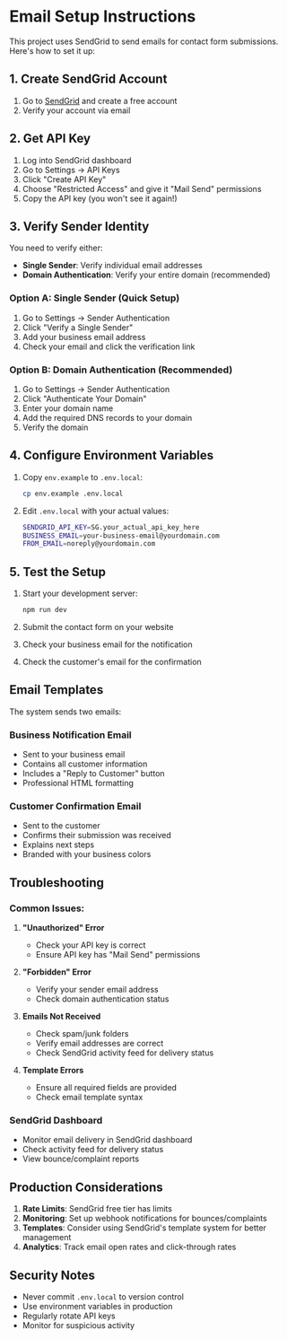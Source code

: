 # Email Setup Instructions

This project uses SendGrid to send emails for contact form submissions. Here's how to set it up:

## 1. Create SendGrid Account

1. Go to [SendGrid](https://sendgrid.com/) and create a free account
2. Verify your account via email

## 2. Get API Key

1. Log into SendGrid dashboard
2. Go to Settings → API Keys
3. Click "Create API Key"
4. Choose "Restricted Access" and give it "Mail Send" permissions
5. Copy the API key (you won't see it again!)

## 3. Verify Sender Identity

You need to verify either:
- **Single Sender**: Verify individual email addresses
- **Domain Authentication**: Verify your entire domain (recommended)

### Option A: Single Sender (Quick Setup)
1. Go to Settings → Sender Authentication
2. Click "Verify a Single Sender"
3. Add your business email address
4. Check your email and click the verification link

### Option B: Domain Authentication (Recommended)
1. Go to Settings → Sender Authentication
2. Click "Authenticate Your Domain"
3. Enter your domain name
4. Add the required DNS records to your domain
5. Verify the domain

## 4. Configure Environment Variables

1. Copy `env.example` to `.env.local`:
   ```bash
   cp env.example .env.local
   ```

2. Edit `.env.local` with your actual values:
   ```bash
   SENDGRID_API_KEY=SG.your_actual_api_key_here
   BUSINESS_EMAIL=your-business-email@yourdomain.com
   FROM_EMAIL=noreply@yourdomain.com
   ```

## 5. Test the Setup

1. Start your development server:
   ```bash
   npm run dev
   ```

2. Submit the contact form on your website
3. Check your business email for the notification
4. Check the customer's email for the confirmation

## Email Templates

The system sends two emails:

### Business Notification Email
- Sent to your business email
- Contains all customer information
- Includes a "Reply to Customer" button
- Professional HTML formatting

### Customer Confirmation Email
- Sent to the customer
- Confirms their submission was received
- Explains next steps
- Branded with your business colors

## Troubleshooting

### Common Issues:

1. **"Unauthorized" Error**
   - Check your API key is correct
   - Ensure API key has "Mail Send" permissions

2. **"Forbidden" Error**
   - Verify your sender email address
   - Check domain authentication status

3. **Emails Not Received**
   - Check spam/junk folders
   - Verify email addresses are correct
   - Check SendGrid activity feed for delivery status

4. **Template Errors**
   - Ensure all required fields are provided
   - Check email template syntax

### SendGrid Dashboard
- Monitor email delivery in SendGrid dashboard
- Check activity feed for delivery status
- View bounce/complaint reports

## Production Considerations

1. **Rate Limits**: SendGrid free tier has limits
2. **Monitoring**: Set up webhook notifications for bounces/complaints
3. **Templates**: Consider using SendGrid's template system for better management
4. **Analytics**: Track email open rates and click-through rates

## Security Notes

- Never commit `.env.local` to version control
- Use environment variables in production
- Regularly rotate API keys
- Monitor for suspicious activity
